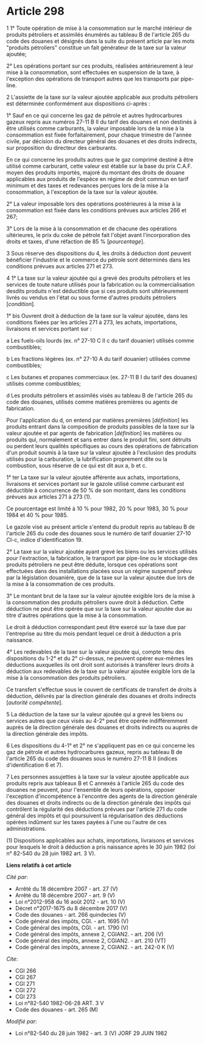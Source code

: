 # Article 298

1  1° Toute opération de mise à la consommation sur le marché intérieur de produits pétroliers et assimilés énumérés au
tableau B de l'article 265 du code des douanes et désignés dans la suite du présent article par les mots "produits
pétroliers" constitue un fait générateur de la taxe sur la valeur ajoutée;

2° Les opérations portant sur ces produits, réalisées antérieurement à leur mise à la consommation, sont effectuées en
suspension de la taxe, à l'exception des opérations de transport autres que les transports par pipe-line.

2  L'assiette de la taxe sur la valeur ajoutée applicable aux produits pétroliers est déterminée conformément aux
dispositions ci-après :

1° Sauf en ce qui concerne les gaz de pétrole et autres hydrocarbures gazeux repris aux numéros 27-11 B II du tarif des
douanes et non destinés à être utilisés comme carburants, la valeur imposable lors de la mise à la consommation est fixée
forfaitairement, pour chaque trimestre de l'année civile, par décision du directeur général des douanes et des droits
indirects, sur proposition du directeur des carburants.

En ce qui concerne les produits autres que le gaz comprimé destiné à être utilisé comme carburant, cette valeur est établie
sur la base du prix C.A.F. moyen des produits importés, majoré du montant des droits de douane applicables aux produits de
l'espèce en régime de droit commun en tarif minimum et des taxes et redevances perçues lors de la mise à la consommation, à
l'exception de la taxe sur la valeur ajoutée.

2° La valeur imposable lors des opérations postérieures à la mise à la consommation est fixée dans les conditions prévues aux
articles 266 et 267;

3° Lors de la mise à la consommation et de chacune des opérations ultérieures, le prix du coke de pétrole fait l'objet avant
l'incorporation des droits et taxes, d'une réfaction de 85 % [*pourcentage*].

3  Sous réserve des dispositions du 4, les droits à déduction dont peuvent bénéficier l'industrie et le commerce du pétrole
sont déterminés dans les conditions prévues aux articles 271 et 273.

4  1° La taxe sur la valeur ajoutée qui a grevé des produits pétroliers et les services de toute nature utilisés pour la
fabrication ou la commercialisation desdits produits n'est déductible que si ces produits sont ultérieurement livrés ou
vendus en l'état ou sous forme d'autres produits pétroliers [*condition*].

1° bis Ouvrent droit à déduction de la taxe sur la valeur ajoutée, dans les conditions fixées par les articles 271 à 273, les
achats, importations, livraisons et services portant sur :

a  Les fuels-oils lourds (ex. n° 27-10 C II c du tarif douanier) utilisés comme combustibles;

b  Les fractions légères (ex. n° 27-10 A du tarif douanier) utilisées comme combustibles;

c  Les butanes et propanes commerciaux (ex. 27-11 B I du tarif des douanes) utilisés comme combustibles;

d  Les produits pétroliers et assimilés visés au tableau B de l'article 265 du code des douanes, utilisés comme matières
premières ou agents de fabrication.

Pour l'application du d, on entend par matières premières [*définition*] les produits entrant dans la composition de produits
passibles de la taxe sur la valeur ajoutée et par agents de fabrication [*définition*] les matières ou produits qui,
normalement et sans entrer dans le produit fini, sont détruits ou perdent leurs qualités spécifiques au cours des opérations
de fabrication d'un produit soumis à la taxe sur la valeur ajoutée à l'exclusion des produits utilisés pour la carburation,
la lubrification proprement dite ou la combustion, sous réserve de ce qui est dit aux a, b et c.

1° ter La taxe sur la valeur ajoutée afférente aux achats, importations, livraisons et services portant sur le gazole utilisé
comme carburant est déductible à concurrence de 50 % de son montant, dans les conditions prévues aux articles 271 à 273 (1).

Ce pourcentage est limité à 10 % pour 1982, 20 % pour 1983, 30 % pour 1984 et 40 % pour 1985.

Le gazole visé au présent article s'entend du produit repris au tableau B de l'article 265 du code des douanes sous le numéro
de tarif douanier 27-10 CI-c, indice d'identification 19.

2° La taxe sur la valeur ajoutée ayant grevé les biens ou les services utilisés pour l'extraction, la fabrication, le
transport par pipe-line ou le stockage des produits pétroliers ne peut être déduite, lorsque ces opérations sont effectuées
dans des installations placées sous un régime suspensif prévu par la législation douanière, que de la taxe sur la valeur
ajoutée due lors de la mise à la consommation de ces produits.

3° Le montant brut de la taxe sur la valeur ajoutée exigible lors de la mise à la consommation des produits pétroliers ouvre
droit à déduction. Cette déduction ne peut être opérée que sur la taxe sur la valeur ajoutée due au titre d'autres opérations
que la mise à la consommation.

Le droit à déduction correspondant peut être exercé sur la taxe due par l'entreprise au titre du mois pendant lequel ce droit
à déduction a pris naissance.

4° Les redevables de la taxe sur la valeur ajoutée qui, compte tenu des dispositions du 1-2° et du 2° ci-dessus, ne peuvent
opérer eux-mêmes les déductions auxquelles ils ont droit sont autorisés à transférer leurs droits à déduction aux redevables
de la taxe sur la valeur ajoutée exigible lors de la mise à la consommation des produits pétroliers.

Ce transfert s'effectue sous le couvert de certificats de transfert de droits à déduction, délivrés par la direction générale
des douanes et droits indirects [*autorité compétente*].

5  La déduction de la taxe sur la valeur ajoutée qui a grevé les biens ou services autres que ceux visés au 4-2° peut être
opérée indifféremment auprès de la direction générale des douanes et droits indirects ou auprès de la direction générale des
impôts.

6  Les dispositions du 4-1° et 2° ne s'appliquent pas en ce qui concerne les gaz de pétrole et autres hydrocarbures gazeux,
repris au tableau B de l'article 265 du code des douanes sous le numéro 27-11 B II (indices d'identification 6 et 7).

7  Les personnes assujetties à la taxe sur la valeur ajoutée applicable aux produits repris aux tableaux B et C annexés à
l'article 265 du code des douanes ne peuvent, pour l'ensemble de leurs opérations, opposer l'exception d'incompétence à
l'encontre des agents de la direction générale des douanes et droits indirects ou de la direction générale des impôts qui
contrôlent la régularité des déductions prévues par l'article 271 du code général des impôts et qui poursuivent la
régularisation des déductions opérées indûment sur les taxes payées à l'une ou l'autre de ces administrations.

(1) Dispositions applicables aux achats, importations, livraisons et services pour lesquels le droit à déduction a pris
naissance après le 30 juin 1982 (loi n° 82-540 du 28 juin 1982 art. 3 V).

**Liens relatifs à cet article**

_Cité par_:

  - Arrêté du 18 décembre 2007 - art. 27 (V)
  - Arrêté du 18 décembre 2007 - art. 9 (V)
  - Loi n°2012-958 du 16 août 2012 - art. 10 (V)
  - Décret n°2017-1675 du 8 décembre 2017 (V)
  - Code des douanes - art. 266 quindecies (V)
  - Code général des impôts, CGI. - art. 1695 (V)
  - Code général des impôts, CGI. - art. 1790 (V)
  - Code général des impôts, annexe 2, CGIAN2. - art. 206 (V)
  - Code général des impôts, annexe 2, CGIAN2. - art. 210 (VT)
  - Code général des impôts, annexe 2, CGIAN2. - art. 242-0 K (V)

_Cite_:

  - CGI 266
  - CGI 267
  - CGI 271
  - CGI 272
  - CGI 273
  - Loi n°82-540 1982-06-28 ART. 3 V
  - Code des douanes - art. 265 (M)

_Modifié par_:

  - Loi n°82-540 du 28 juin 1982 - art. 3 (V) JORF 29 JUIN 1982
